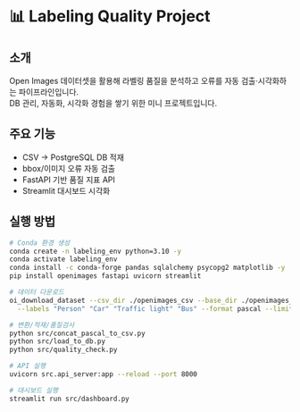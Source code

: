 # 📊 Labeling Quality Project

## 소개

Open Images 데이터셋을 활용해 라벨링 품질을 분석하고 오류를 자동 검출·시각화하는 파이프라인입니다.  
DB 관리, 자동화, 시각화 경험을 쌓기 위한 미니 프로젝트입니다.

## 주요 기능

- CSV → PostgreSQL DB 적재
- bbox/이미지 오류 자동 검출
- FastAPI 기반 품질 지표 API
- Streamlit 대시보드 시각화

## 실행 방법

```bash
# Conda 환경 생성
conda create -n labeling_env python=3.10 -y
conda activate labeling_env
conda install -c conda-forge pandas sqlalchemy psycopg2 matplotlib -y
pip install openimages fastapi uvicorn streamlit

# 데이터 다운로드
oi_download_dataset --csv_dir ./openimages_csv --base_dir ./openimages_data \
  --labels "Person" "Car" "Traffic light" "Bus" --format pascal --limit 200

# 변환/적재/품질검사
python src/concat_pascal_to_csv.py
python src/load_to_db.py
python src/quality_check.py

# API 실행
uvicorn src.api_server:app --reload --port 8000

# 대시보드 실행
streamlit run src/dashboard.py
```
